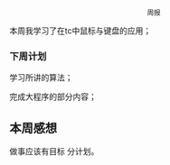                                       周报

本周我学习了在tc中鼠标与键盘的应用；

### 下周计划

学习所讲的算法；

完成大程序的部分内容；

## 本周感想

做事应该有目标 分计划。











